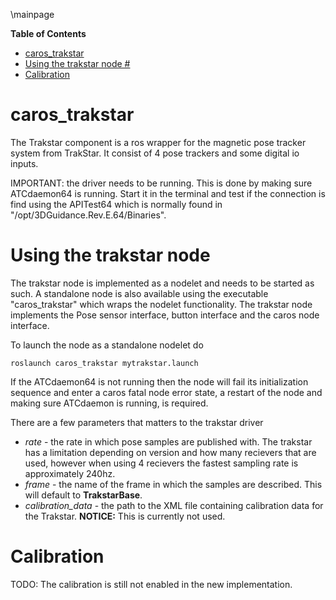 \mainpage
<!-- markdown-toc start - Don't edit this section. Run M-x markdown-toc/generate-toc again -->
**Table of Contents**

- [caros_trakstar](#carostrakstar)
- [Using the trakstar node #](#using-the-trakstar-node-)
- [Calibration](#calibration)

<!-- markdown-toc end -->

# caros_trakstar #
The Trakstar component is a ros wrapper for the magnetic pose tracker system from TrakStar. It consist of 4 pose trackers and some digital io inputs.

IMPORTANT: the driver needs to be running. This is done by making sure ATCdaemon64 is running. Start it in the terminal and test if the connection is find using the APITest64 which is normally found in "/opt/3DGuidance.Rev.E.64/Binaries". 


# Using the trakstar node # 

The trakstar node is implemented as a nodelet and needs to be started as such. A standalone node is also available using the executable "caros_trakstar" which wraps the nodelet functionality. The trakstar node implements the Pose sensor interface, button interface and the caros node interface. 

To launch the node as a standalone nodelet do
	
	roslaunch caros_trakstar mytrakstar.launch
	
If the ATCdaemon64 is not running then the node will fail its initialization sequence and enter a caros fatal node error state, a restart of the node and making sure ATCdaemon is running, is required. 

There are a few parameters that matters to the trakstar driver

* *rate* - the rate in which pose samples are published with. The trakstar has a limitation depending on version and how many recievers that are used, however when using 4 recievers the fastest sampling rate is approximately 240hz.
* *frame* - the name of the frame in which the samples are described. This will default to **TrakstarBase**. 
* *calibration_data* - the path to the XML file containing calibration data for the Trakstar. **NOTICE:** This is currently not used.



# Calibration  #
TODO: The calibration is still not enabled in the new implementation.




